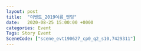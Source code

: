 ```yaml
---
layout: post
title:  "이벤트_2019여름_엔딩"
date:   2020-08-25 15:00:00 +0000
categories: Event
Tags: Story Event
SceneCode: ["scene_evt190627_cp0_q2_s10,7429311"]
---
```

